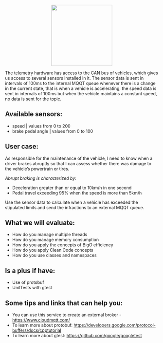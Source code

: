 <p align="center">
<img width="200" height="200" src="https://user-images.githubusercontent.com/28677872/65840937-d8e08080-e2f4-11e9-8ae3-116fc96ce689.png">
</p>

The telemetry hardware has access to the CAN bus of vehicles, which gives us access to several sensors installed in it.
The sensor data is sent in intervals of 100ms to the internal MQQT queue whenever there is a change in the current state, that is when a vehicle is accelerating, the speed data is sent in intervals of 100ms but when the vehicle maintains a constant speed, no data is sent for the topic.

## Available sensors:
- speed | values from 0 to 200
- brake pedal angle | values from 0 to 100

## User case:
As responsible for the maintenance of the vehicle,
I need to know when a driver brakes abruptly
so that I can assess whether there was damage to the vehicle’s powertrain or tires.

*Abrupt braking is characterized by:*
- Deceleration greater than or equal to 10km/h in one second
- Pedal travel exceeding 95% when the speed is more than 5km/h

Use the sensor data to calculate when a vehicle has exceeded the stipulated limits and send the infractions to an external MQQT queue.

## What we will evaluate:
* How do you manage multiple threads
* How do you manage memory consumption
* How do you apply the concepts of BigO efficiency
* How do you apply Clean Code concepts
* How do you use classes and namespaces

## Is a plus if have:
* Use of protobuf
* UnitTests with gtest

## Some tips and links that can help you:
- You can use this service to create an external broker - https://www.cloudmqtt.com/
- To learn more about protobuf: https://developers.google.com/protocol-buffers/docs/cpptutorial
- To learn more about gtest: https://github.com/google/googletest
